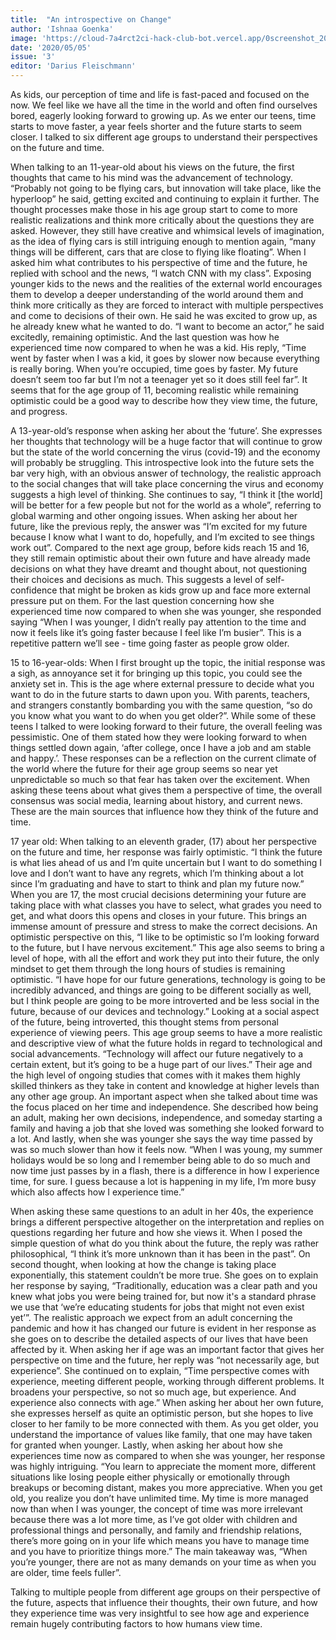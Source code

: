 ```yaml
---
title:  "An introspective on Change"
author: 'Ishnaa Goenka'
image: 'https://cloud-7a4rct2ci-hack-club-bot.vercel.app/0screenshot_2021-03-11_at_7.11.11_pm.png'
date: '2020/05/05'
issue: '3'
editor: 'Darius Fleischmann'
---
```


As kids, our perception of time and life is fast-paced and focused on the now. We feel like we have all the time in the world and often find ourselves bored, eagerly looking forward to growing up. As we enter our teens, time starts to move faster, a year feels shorter and the future starts to seem closer. I talked to six different age groups to understand their perspectives on the future and time.

When talking to an 11-year-old about his views on the future, the first thoughts that came to his mind was the advancement of technology. “Probably not going to be flying cars, but innovation will take place, like the hyperloop” he said, getting excited and continuing to explain it further. The thought processes make those in his age group start to come to more realistic realizations and think more critically about the questions they are asked. However, they still have creative and whimsical levels of imagination, as the idea of flying cars is still intriguing enough to mention again, “many things will be different, cars that are close to flying like floating”. When I asked him what contributes to his perspective of time and the future, he replied with school and the news, “I watch CNN with my class”. Exposing younger kids to the news and the realities of the external world encourages them to develop a deeper understanding of the world around them and think more critically as they are forced to interact with multiple perspectives and come to decisions of their own. He said he was excited to grow up, as he already knew what he wanted to do. “I want to become an actor,” he said excitedly, remaining optimistic. And the last question was how he experienced time now compared to when he was a kid. His reply, “Time went by faster when I was a kid, it goes by slower now because everything is really boring. When you’re occupied, time goes by faster. My future doesn’t seem too far but I’m not a teenager yet so it does still feel far”. It seems that for the age group of 11, becoming realistic while remaining optimistic could be a good way to describe how they view time, the future, and progress. 

A 13-year-old’s response when asking her about the ‘future’. She expresses her thoughts that technology will be a huge factor that will continue to grow but the state of the world concerning the virus (covid-19) and the economy will probably be struggling. This introspective look into the future sets the bar very high, with an obvious answer of technology, the realistic approach to the social changes that will take place concerning the virus and economy suggests a high level of thinking. She continues to say, “I think it [the world] will be better for a few people but not for the world as a whole”, referring to global warming and other ongoing issues. When asking her about her future, like the previous reply, the answer was “I’m excited for my future because I know what I want to do, hopefully, and I’m excited to see things work out”. Compared to the next age group, before kids reach 15 and 16, they still remain optimistic about their own future and have already made decisions on what they have dreamt and thought about, not questioning their choices and decisions as much. This suggests a level of self-confidence that might be broken as kids grow up and face more external pressure put on them. For the last question concerning how she experienced time now compared to when she was younger, she responded saying “When I was younger, I didn’t really pay attention to the time and now it feels like it’s going faster because I feel like I’m busier”. This is a repetitive pattern we’ll see - time going faster as people grow older. 

15 to 16-year-olds:
When I first brought up the topic, the initial response was a sigh, as annoyance set it for bringing up this topic, you could see the anxiety set in. This is the age where external pressure to decide what you want to do in the future starts to dawn upon you. With parents, teachers, and strangers constantly bombarding you with the same question, “so do you know what you want to do when you get older?”. While some of these teens I talked to were looking forward to their future, the overall feeling was pessimistic. One of them stated how they were looking forward to when things settled down again, ‘after college, once I have a job and am stable and happy.’. These responses can be a reflection on the current climate of the world where the future for their age group seems so near yet unpredictable so much so that fear has taken over the excitement. When asking these teens about what gives them a perspective of time, the overall consensus was social media, learning about history, and current news. These are the main sources that influence how they think of the future and time. 

17 year old:
When talking to an eleventh grader, (17) about her perspective on the future and time, her response was fairly optimistic. “I think the future is what lies ahead of us and I’m quite uncertain but I want to do something I love and I don’t want to have any regrets, which I’m thinking about a lot since I’m graduating and have to start to think and plan my future now.” When you are 17, the most crucial decisions determining your future are taking place with what classes you have to select, what grades you need to get, and what doors this opens and closes in your future. This brings an immense amount of pressure and stress to make the correct decisions. An optimistic perspective on this, “I like to be optimistic so I’m looking forward to the future, but I have nervous excitement.” This age also seems to bring a level of hope, with all the effort and work they put into their future, the only mindset to get them through the long hours of studies is remaining optimistic. “I have hope for our future generations, technology is going to be incredibly advanced, and things are going to be different socially as well, but I think people are going to be more introverted and be less social in the future, because of our devices and technology.” Looking at a social aspect of the future, being introverted, this thought stems from personal experience of viewing peers. This age group seems to have a more realistic and descriptive view of what the future holds in regard to technological and social advancements. “Technology will affect our future negatively to a certain extent, but it’s going to be a huge part of our lives.” Their age and the high level of ongoing studies that comes with it makes them highly skilled thinkers as they take in content and knowledge at higher levels than any other age group. An important aspect when she talked about time was the focus placed on her time and independence. She described how being an adult, making her own decisions, independence, and someday starting a family and having a job that she loved was something she looked forward to a lot. And lastly, when she was younger she says the way time passed by was so much slower than how it feels now. “When I was young, my summer holidays would be so long and I remember being able to do so much and now time just passes by in a flash, there is a difference in how I experience time, for sure. I guess because a lot is happening in my life, I’m more busy which also affects how I experience time.” 

When asking these same questions to an adult in her 40s, the experience brings a different perspective altogether on the interpretation and replies on questions regarding her future and how she views it. When I posed the simple question of what do you think about the future, the reply was rather philosophical, “I think it’s more unknown than it has been in the past”. On second thought, when looking at how the change is taking place exponentially, this statement couldn’t be more true. She goes on to explain her response by saying, “Traditionally, education was a clear path and you knew what jobs you were being trained for, but now it's a standard phrase we use that ‘we’re educating students for jobs that might not even exist yet’”. The realistic approach we expect from an adult concerning the pandemic and how it has changed our future is evident in her response as she goes on to describe the detailed aspects of our lives that have been affected by it. When asking her if age was an important factor that gives her perspective on time and the future, her reply was “not necessarily age, but experience”. She continued on to explain, “Time perspective comes with experience, meeting different people, working through different problems. It broadens your perspective, so not so much age, but experience. And experience also connects with age.” When asking her about her own future, she expresses herself as quite an optimistic person, but she hopes to live closer to her family to be more connected with them. As you get older, you understand the importance of values like family, that one may have taken for granted when younger. Lastly, when asking her about how she experiences time now as compared to when she was younger, her response was highly intriguing. “You learn to appreciate the moment more, different situations like losing people either physically or emotionally through breakups or becoming distant, makes you more appreciative. When you get old, you realize you don’t have unlimited time. My time is more managed now than when I was younger, the concept of time was more irrelevant because there was a lot more time, as I’ve got older with children and professional things and personally, and family and friendship relations, there’s more going on in your life which means you have to manage time and you have to prioritize things more.” The main takeaway was, “When you’re younger, there are not as many demands on your time as when you are older, time feels fuller”. 

Talking to multiple people from different age groups on their perspective of the future, aspects that influence their thoughts, their own future, and how they experience time was very insightful to see how age and experience remain hugely contributing factors to how humans view time. 
